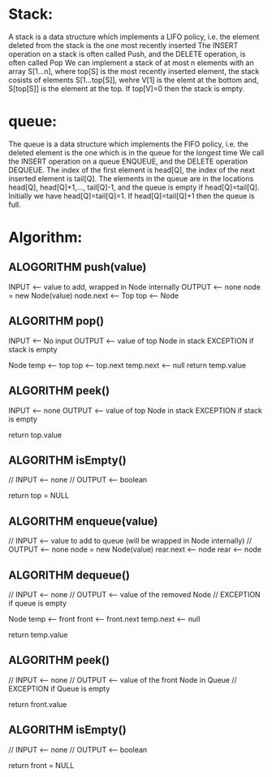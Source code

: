 # Stack:

A stack is a data structure which implements a LIFO policy, i.e. the element deleted from the stack is the one most recently inserted
The INSERT operation on a stack is often called Push, and the DELETE operation, is often called Pop
We can implement a stack of at most n elements with an array S[1…n], where top[S] is the most recently inserted element, the stack cosists of elements S[1…top[S]], wehre V[1] is the elemt at the bottom and, S[top[S]] is the element at the top.
If top[V]=0 then the stack is empty.

# queue:

The queue is a data structure which implements the FIFO policy, i.e. the deleted element is the one which is in the queue for the longest time
We call the INSERT operation on a queue ENQUEUE, and the DELETE operation DEQUEUE. The index of the first element is head[Q], the index of the next inserted element is tail[Q].
The elements in the queue are in the locations head[Q], head[Q]+1,…, tail[Q]-1, and the queue is empty if head[Q]=tail[Q]. Initially we have head[Q]=tail[Q]=1. If head[Q]=tail[Q]+1 then the queue is full.

# Algorithm:

## ALOGORITHM push(value)

INPUT <-- value to add, wrapped in Node internally
OUTPUT <-- none
node = new Node(value)
node.next <-- Top
top <-- Node

## ALGORITHM pop()

INPUT <-- No input
OUTPUT <-- value of top Node in stack
EXCEPTION if stack is empty

Node temp <-- top
top <-- top.next
temp.next <-- null
return temp.value

## ALGORITHM peek()

INPUT <-- none
OUTPUT <-- value of top Node in stack
EXCEPTION if stack is empty

return top.value

## ALGORITHM isEmpty()

// INPUT <-- none
// OUTPUT <-- boolean

return top = NULL

## ALGORITHM enqueue(value)

// INPUT <-- value to add to queue (will be wrapped in Node internally)
// OUTPUT <-- none
node = new Node(value)
rear.next <-- node
rear <-- node

## ALGORITHM dequeue()

// INPUT <-- none
// OUTPUT <-- value of the removed Node
// EXCEPTION if queue is empty

Node temp <-- front
front <-- front.next
temp.next <-- null

return temp.value

## ALGORITHM peek()

// INPUT <-- none
// OUTPUT <-- value of the front Node in Queue
// EXCEPTION if Queue is empty

return front.value

## ALGORITHM isEmpty()

// INPUT <-- none
// OUTPUT <-- boolean

return front = NULL

